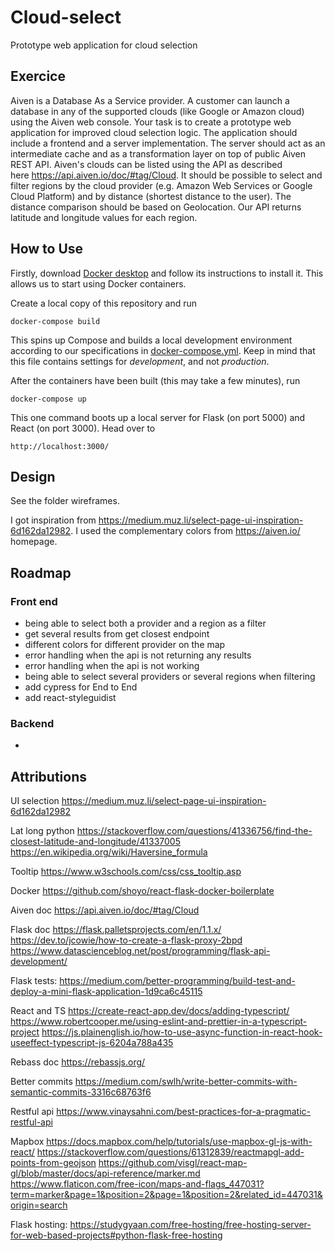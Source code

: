 # Cloud-select

Prototype web application for cloud selection

## Exercice

Aiven is a Database As a Service provider. A customer can launch a database in any of the supported clouds (like Google or Amazon cloud) using the Aiven web console.
Your task is to create a prototype web application for improved cloud selection logic. The application should include a frontend and a server implementation. The server should act as an intermediate cache and as a transformation layer on top of public Aiven REST API.
Aiven's clouds can be listed using the API as described here https://api.aiven.io/doc/#tag/Cloud.
It should be possible to select and filter regions by the cloud provider (e.g. Amazon Web Services or Google Cloud Platform) and by distance (shortest distance to the user). The distance comparison should be based on Geolocation. Our API returns latitude and longitude values for each region.

## How to Use

Firstly, download [Docker desktop](https://www.docker.com/products/docker-desktop) and follow its
instructions to install it. This allows us to start using Docker containers.

Create a local copy of this repository and run

    docker-compose build

This spins up Compose and builds a local development environment according to
our specifications in [docker-compose.yml](docker-compose.yml). Keep in mind that
this file contains settings for _development_, and not _production_.

After the containers have been built (this may take a few minutes), run

    docker-compose up

This one command boots up a local server for Flask (on port 5000)
and React (on port 3000). Head over to

    http://localhost:3000/

## Design

See the folder wireframes.

I got inspiration from https://medium.muz.li/select-page-ui-inspiration-6d162da12982.
I used the complementary colors from https://aiven.io/ homepage.

## Roadmap

### Front end

- being able to select both a provider and a region as a filter
- get several results from get closest endpoint
- different colors for different provider on the map
- error handling when the api is not returning any results
- error handling when the api is not working
- being able to select several providers or several regions when filtering
- add cypress for End to End
- add react-styleguidist

### Backend

-

## Attributions

UI selection
https://medium.muz.li/select-page-ui-inspiration-6d162da12982

Lat long python
https://stackoverflow.com/questions/41336756/find-the-closest-latitude-and-longitude/41337005
https://en.wikipedia.org/wiki/Haversine_formula

Tooltip
https://www.w3schools.com/css/css_tooltip.asp

Docker
https://github.com/shoyo/react-flask-docker-boilerplate

Aiven doc
https://api.aiven.io/doc/#tag/Cloud

Flask doc
https://flask.palletsprojects.com/en/1.1.x/
https://dev.to/jcowie/how-to-create-a-flask-proxy-2bpd
https://www.datascienceblog.net/post/programming/flask-api-development/

Flask tests:
https://medium.com/better-programming/build-test-and-deploy-a-mini-flask-application-1d9ca6c45115

React and TS
https://create-react-app.dev/docs/adding-typescript/
https://www.robertcooper.me/using-eslint-and-prettier-in-a-typescript-project
https://js.plainenglish.io/how-to-use-async-function-in-react-hook-useeffect-typescript-js-6204a788a435

Rebass doc
https://rebassjs.org/

Better commits
https://medium.com/swlh/write-better-commits-with-semantic-commits-3316c68763f6

Restful api
https://www.vinaysahni.com/best-practices-for-a-pragmatic-restful-api

Mapbox
https://docs.mapbox.com/help/tutorials/use-mapbox-gl-js-with-react/
https://stackoverflow.com/questions/61312839/reactmapgl-add-points-from-geojson
https://github.com/visgl/react-map-gl/blob/master/docs/api-reference/marker.md
https://www.flaticon.com/free-icon/maps-and-flags_447031?term=marker&page=1&position=2&page=1&position=2&related_id=447031&origin=search

Flask hosting:
https://studygyaan.com/free-hosting/free-hosting-server-for-web-based-projects#python-flask-free-hosting

